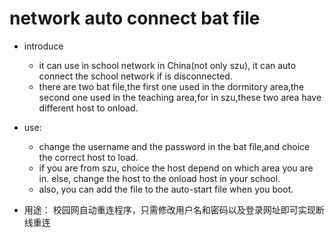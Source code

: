 # network auto connect bat file

+ introduce
    + it can use in school network in China(not only szu), it can auto connect the school network if is disconnected.
    + there are two bat file,the first one used in the dormitory area,the second one used in the teaching area,for in szu,these two area have different host to onload.
+ use:
    + change the username and the password in the bat file,and choice the correct host to load.
    + if you are from szu, choice the host depend on which area you are in. else, change the host to the onload host in your school.
    + also, you can add the file to the auto-start file when you boot.

+ 用途： 校园网自动重连程序，只需修改用户名和密码以及登录网址即可实现断线重连